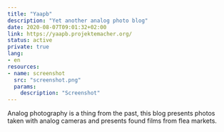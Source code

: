 ```yaml
---
title: "Yaapb"
description: "Yet another analog photo blog"
date: 2020-08-07T09:01:32+02:00
link: https://yaapb.projektemacher.org/
status: active
private: true
lang:
- en
resources:
- name: screenshot
  src: "screenshot.png"
  params:
    description: "Screenshot"
---
```

Analog photography is a thing from the past, this blog presents photos taken with analog cameras and presents found films from flea markets.
